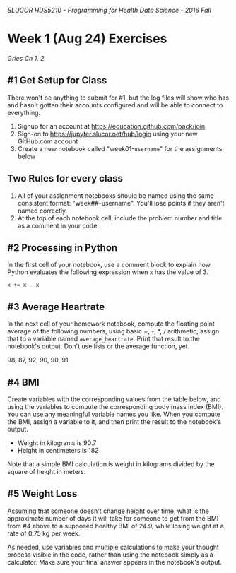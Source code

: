 _SLUCOR HDS5210 - Programming for Health Data Science - 2016 Fall_

Week 1 (Aug 24) Exercises
===
_Gries Ch 1, 2_


#1 Get Setup for Class
---
There won't be anything to submit for #1, but the log files will show who has and hasn't gotten their accounts configured and will be able to connect to everything.

1. Signup for an account at https://education.github.com/pack/join
2. Sign-on to https://jupyter.slucor.net/hub/login using your new GitHub.com account
3. Create a new notebook called "week01-`username`" for the assignments below

Two Rules for every class
---
1. All of your assignment notebooks should be named using the same consistent format: "week##-username".  You'll lose points if they aren't named correctly.
2. At the top of each notebook cell, include the problem number and title as a comment in your code.

#2 Processing in Python
---
In the first cell of your notebook, use a comment block to explain how Python evaluates the following expression when `x` has the value of 3.
```
x += x - x
```

#3 Average Heartrate
---
In the next cell of your homework notebook, compute the floating point average of the following numbers, using basic +, -, \*, / arithmetic, assign that to a variable named `average_heartrate`. Print that result to the notebook's output. Don't use lists or the average function, yet.

98, 87, 92, 90, 90, 91

#4 BMI
---
Create variables with the corresponding values from the table below, and using the variables to compute the corresponding body mass index (BMI). You can use any meaningful variable names you like. When you compute the BMI, assign a variable to it, and then print the result to the notebook's output.

* Weight in kilograms is 90.7
* Height in centimeters is 182

Note that a simple BMI calculation is weight in kilograms divided by the square of height in meters.

#5 Weight Loss
---
Assuming that someone doesn't change height over time, what is the approximate number of days it will take for someone to get from the BMI from #4 above to a supposed healthy BMI of 24.9, while losing weight at a rate of 0.75 kg per week.

As needed, use variables and multiple calculations to make your thought process visible in the code, rather than using the notebook simply as a calculator.  Make sure your final answer appears in the notebook's output.
